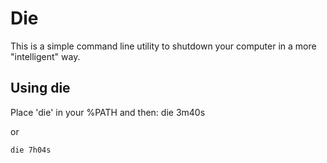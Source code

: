 Die
===

This is a simple command line utility to shutdown your computer in a more
"intelligent" way.

Using die
---------

Place 'die' in your %PATH and then:
    die 3m40s

or

    die 7h04s

